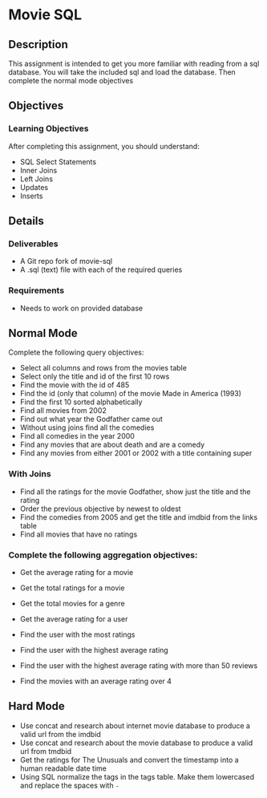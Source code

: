 # Movie SQL

## Description

This assignment is intended to get you more familiar with reading from a sql
database. You will take the included sql and load the database. Then
complete the normal mode objectives

## Objectives

### Learning Objectives

After completing this assignment, you should understand:

- SQL Select Statements
- Inner Joins
- Left Joins
- Updates
- Inserts

## Details

### Deliverables

- A Git repo fork of movie-sql
- A .sql (text) file with each of the required queries

### Requirements

- Needs to work on provided database

## Normal Mode

Complete the following query objectives:

- Select all columns and rows from the movies table
- Select only the title and id of the first 10 rows
- Find the movie with the id of 485
- Find the id (only that column) of the movie Made in America (1993)
- Find the first 10 sorted alphabetically
- Find all movies from 2002
- Find out what year the Godfather came out
- Without using joins find all the comedies
- Find all comedies in the year 2000
- Find any movies that are about death and are a comedy
- Find any movies from either 2001 or 2002 with a title containing super

### With Joins

- Find all the ratings for the movie Godfather, show just the title and the rating
- Order the previous objective by newest to oldest
- Find the comedies from 2005 and get the title and imdbid from the links table
- Find all movies that have no ratings

### Complete the following aggregation objectives:

- Get the average rating for a movie
- Get the total ratings for a movie
- Get the total movies for a genre
- Get the average rating for a user

- Find the user with the most ratings
- Find the user with the highest average rating
- Find the user with the highest average rating with more than 50 reviews
- Find the movies with an average rating over 4

## Hard Mode

- Use concat and research about internet movie database to produce a valid url from the imdbid
- Use concat and research about the movie database to produce a valid url from tmdbid
- Get the ratings for The Unusuals and convert the timestamp into a human readable date time
- Using SQL normalize the tags in the tags table. Make them lowercased and replace the spaces with `-`
